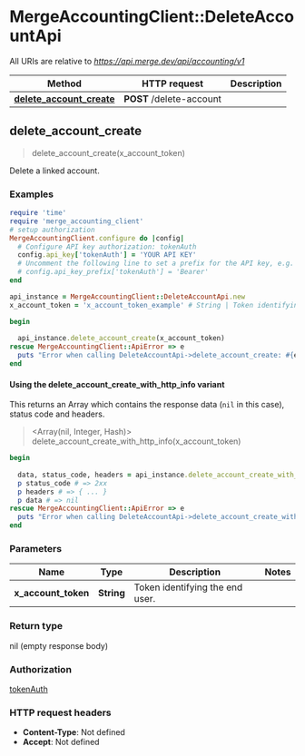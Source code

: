 # MergeAccountingClient::DeleteAccountApi

All URIs are relative to *https://api.merge.dev/api/accounting/v1*

| Method | HTTP request | Description |
| ------ | ------------ | ----------- |
| [**delete_account_create**](DeleteAccountApi.md#delete_account_create) | **POST** /delete-account |  |


## delete_account_create

> delete_account_create(x_account_token)



Delete a linked account.

### Examples

```ruby
require 'time'
require 'merge_accounting_client'
# setup authorization
MergeAccountingClient.configure do |config|
  # Configure API key authorization: tokenAuth
  config.api_key['tokenAuth'] = 'YOUR API KEY'
  # Uncomment the following line to set a prefix for the API key, e.g. 'Bearer' (defaults to nil)
  # config.api_key_prefix['tokenAuth'] = 'Bearer'
end

api_instance = MergeAccountingClient::DeleteAccountApi.new
x_account_token = 'x_account_token_example' # String | Token identifying the end user.

begin
  
  api_instance.delete_account_create(x_account_token)
rescue MergeAccountingClient::ApiError => e
  puts "Error when calling DeleteAccountApi->delete_account_create: #{e}"
end
```

#### Using the delete_account_create_with_http_info variant

This returns an Array which contains the response data (`nil` in this case), status code and headers.

> <Array(nil, Integer, Hash)> delete_account_create_with_http_info(x_account_token)

```ruby
begin
  
  data, status_code, headers = api_instance.delete_account_create_with_http_info(x_account_token)
  p status_code # => 2xx
  p headers # => { ... }
  p data # => nil
rescue MergeAccountingClient::ApiError => e
  puts "Error when calling DeleteAccountApi->delete_account_create_with_http_info: #{e}"
end
```

### Parameters

| Name | Type | Description | Notes |
| ---- | ---- | ----------- | ----- |
| **x_account_token** | **String** | Token identifying the end user. |  |

### Return type

nil (empty response body)

### Authorization

[tokenAuth](../README.md#tokenAuth)

### HTTP request headers

- **Content-Type**: Not defined
- **Accept**: Not defined

